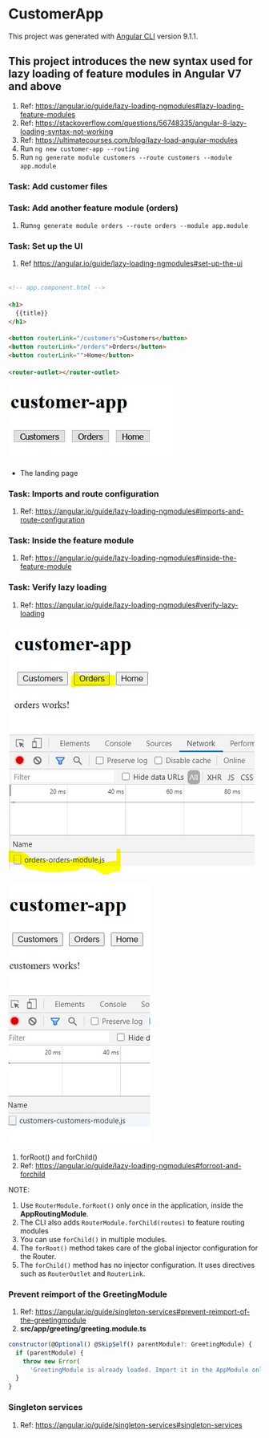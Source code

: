 # CustomerApp

This project was generated with [Angular CLI](https://github.com/angular/angular-cli) version 9.1.1.

## This project introduces the new syntax used for lazy loading of feature modules in Angular V7 and above

1. Ref: <https://angular.io/guide/lazy-loading-ngmodules#lazy-loading-feature-modules>
2. Ref: <https://stackoverflow.com/questions/56748335/angular-8-lazy-loading-syntax-not-working>
3. Ref: <https://ultimatecourses.com/blog/lazy-load-angular-modules>
4. Run ```ng new customer-app --routing```
5. Run ```ng generate module customers --route customers --module app.module```

### Task: Add customer files

### Task: Add another feature module (orders)

1. Run```ng generate module orders --route orders --module app.module```

### Task: Set up the UI

1. Ref <https://angular.io/guide/lazy-loading-ngmodules#set-up-the-ui>

```html

<!-- app.component.html -->

<h1>
  {{title}}
</h1>

<button routerLink="/customers">Customers</button>
<button routerLink="/orders">Orders</button>
<button routerLink="">Home</button>

<router-outlet></router-outlet>

```

![Landing page](/src/app/images/ui.jpg)

- The landing page

### Task: Imports and route configuration

1. Ref: <https://angular.io/guide/lazy-loading-ngmodules#imports-and-route-configuration>

### Task: Inside the feature module

1. Ref: <https://angular.io/guide/lazy-loading-ngmodules#inside-the-feature-module>

### Task: Verify lazy loading

1. Ref: <https://angular.io/guide/lazy-loading-ngmodules#verify-lazy-loading>

![Orders page](/src/app/images/orders.jpg)

![Customers page](/src/app/images/customers.jpg)

1. forRoot() and forChild()
2. Ref: <https://angular.io/guide/lazy-loading-ngmodules#forroot-and-forchild>

NOTE:

1. Use ```RouterModule.forRoot()``` only once in the application, inside the **AppRoutingModule**.
2. The CLI also adds ```RouterModule.forChild(routes)``` to feature routing modules
3. You can use ```forChild()``` in multiple modules.
4. The ```forRoot()``` method takes care of the global injector configuration for the Router.
5. The ```forChild()``` method has no injector configuration. It uses directives such as ```RouterOutlet``` and ```RouterLink```.

### Prevent reimport of the GreetingModule

1. Ref: <https://angular.io/guide/singleton-services#prevent-reimport-of-the-greetingmodule>
2. **src/app/greeting/greeting.module.ts**

```JavaScript
constructor(@Optional() @SkipSelf() parentModule?: GreetingModule) {
  if (parentModule) {
    throw new Error(
      'GreetingModule is already loaded. Import it in the AppModule only');
  }
}
```

### Singleton services

1. Ref: <https://angular.io/guide/singleton-services#singleton-services>
